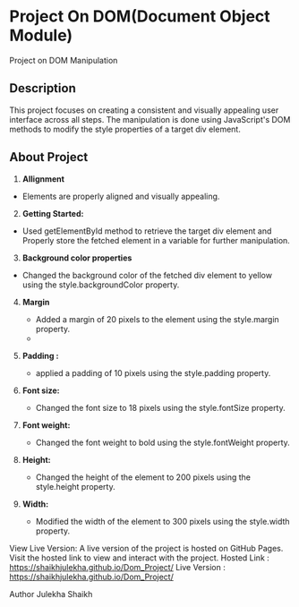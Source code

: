 # Project On DOM(Document Object Module)

Project on DOM Manipulation

## Description

This project focuses on creating a consistent and visually appealing user interface across all steps. The manipulation is done using JavaScript's DOM methods to modify the style properties of a target div element.

## About Project

1. **Allignment**
  - Elements are properly aligned and visually appealing.

2. **Getting Started:**
  - Used getElementById method to retrieve the target div element and Properly store the fetched element in a variable for further manipulation. 

3. **Background color properties**
  - Changed the background color of the fetched div element to yellow using the style.backgroundColor property. 

4. **Margin**
   - Added a margin of 20 pixels to the element using the style.margin property.
   - 
5. **Padding :**
   - applied a padding of 10 pixels using the style.padding property.
  
6. **Font size:**
   - Changed the font size to 18 pixels using the style.fontSize property.

7. **Font weight:**
   - Changed the font weight to bold using the style.fontWeight property.
     
8. **Height:**
   - Changed the height of the element to 200 pixels using the style.height property.
  
8. **Width:**
   - Modified the width of the element to 300 pixels using the style.width property.
  
   
View Live Version:
A live version of the project is hosted on GitHub Pages.
Visit the hosted link to view and interact with the project.
Hosted Link : https://shaikhjulekha.github.io/Dom_Project/
Live Version : https://shaikhjulekha.github.io/Dom_Project/

Author
Julekha Shaikh
